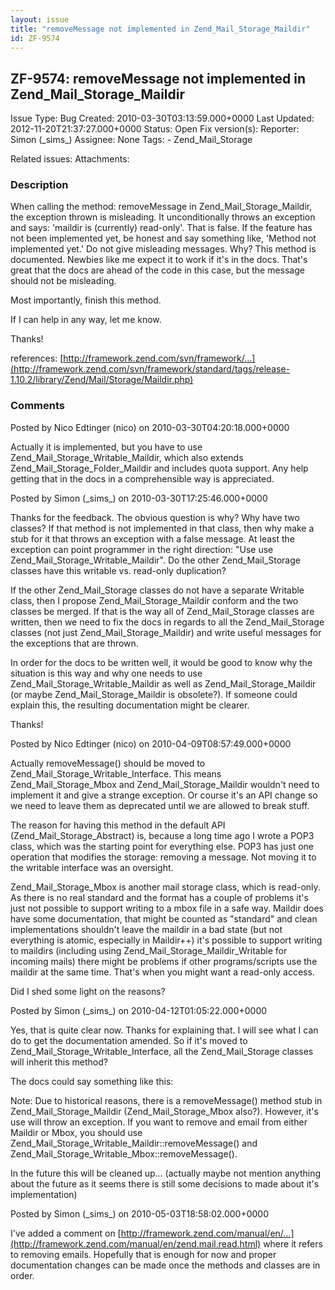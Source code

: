 ```yaml
---
layout: issue
title: "removeMessage not implemented in Zend_Mail_Storage_Maildir"
id: ZF-9574
---
```


ZF-9574: removeMessage not implemented in Zend\_Mail\_Storage\_Maildir
----------------------------------------------------------------------

 Issue Type: Bug Created: 2010-03-30T03:13:59.000+0000 Last Updated: 2012-11-20T21:37:27.000+0000 Status: Open Fix version(s): 
 Reporter:  Simon (\_sims\_)  Assignee:  None  Tags: - Zend\_Mail\_Storage
 
 Related issues: 
 Attachments: 
### Description

When calling the method: removeMessage in Zend\_Mail\_Storage\_Maildir, the exception thrown is misleading. It unconditionally throws an exception and says: 'maildir is (currently) read-only'. That is false. If the feature has not been implemented yet, be honest and say something like, 'Method not implemented yet.' Do not give misleading messages. Why? This method is documented. Newbies like me expect it to work if it's in the docs. That's great that the docs are ahead of the code in this case, but the message should not be misleading.

Most importantly, finish this method.

If I can help in any way, let me know.

Thanks!

references: [http://framework.zend.com/svn/framework/…](http://framework.zend.com/svn/framework/standard/tags/release-1.10.2/library/Zend/Mail/Storage/Maildir.php)

 

 

### Comments

Posted by Nico Edtinger (nico) on 2010-03-30T04:20:18.000+0000

Actually it is implemented, but you have to use Zend\_Mail\_Storage\_Writable\_Maildir, which also extends Zend\_Mail\_Storage\_Folder\_Maildir and includes quota support. Any help getting that in the docs in a comprehensible way is appreciated.

 

 

Posted by Simon (\_sims\_) on 2010-03-30T17:25:46.000+0000

Thanks for the feedback. The obvious question is why? Why have two classes? If that method is not implemented in that class, then why make a stub for it that throws an exception with a false message. At least the exception can point programmer in the right direction: "Use use Zend\_Mail\_Storage\_Writable\_Maildir". Do the other Zend\_Mail\_Storage classes have this writable vs. read-only duplication?

If the other Zend\_Mail\_Storage classes do not have a separate Writable class, then I propose Zend\_Mail\_Storage\_Maildir conform and the two classes be merged. If that is the way all of Zend\_Mail\_Storage classes are written, then we need to fix the docs in regards to all the Zend\_Mail\_Storage classes (not just Zend\_Mail\_Storage\_Maildir) and write useful messages for the exceptions that are thrown.

In order for the docs to be written well, it would be good to know why the situation is this way and why one needs to use Zend\_Mail\_Storage\_Writable\_Maildir as well as Zend\_Mail\_Storage\_Maildir (or maybe Zend\_Mail\_Storage\_Maildir is obsolete?). If someone could explain this, the resulting documentation might be clearer.

Thanks!

 

 

Posted by Nico Edtinger (nico) on 2010-04-09T08:57:49.000+0000

Actually removeMessage() should be moved to Zend\_Mail\_Storage\_Writable\_Interface. This means Zend\_Mail\_Storage\_Mbox and Zend\_Mail\_Storage\_Maildir wouldn't need to implement it and give a strange exception. Or course it's an API change so we need to leave them as deprecated until we are allowed to break stuff.

The reason for having this method in the default API (Zend\_Mail\_Storage\_Abstract) is, because a long time ago I wrote a POP3 class, which was the starting point for everything else. POP3 has just one operation that modifies the storage: removing a message. Not moving it to the writable interface was an oversight.

Zend\_Mail\_Storage\_Mbox is another mail storage class, which is read-only. As there is no real standard and the format has a couple of problems it's just not possible to support writing to a mbox file in a safe way. Maildir does have some documentation, that might be counted as "standard" and clean implementations shouldn't leave the maildir in a bad state (but not everything is atomic, especially in Maildir++) it's possible to support writing to maildirs (including using Zend\_Mail\_Storage\_Maildir\_Writable for incoming mails) there might be problems if other programs/scripts use the maildir at the same time. That's when you might want a read-only access.

Did I shed some light on the reasons?

 

 

Posted by Simon (\_sims\_) on 2010-04-12T01:05:22.000+0000

Yes, that is quite clear now. Thanks for explaining that. I will see what I can do to get the documentation amended. So if it's moved to Zend\_Mail\_Storage\_Writable\_Interface, all the Zend\_Mail\_Storage classes will inherit this method?

The docs could say something like this:

Note: Due to historical reasons, there is a removeMessage() method stub in Zend\_Mail\_Storage\_Maildir (Zend\_Mail\_Storage\_Mbox also?). However, it's use will throw an exception. If you want to remove and email from either Maildir or Mbox, you should use Zend\_Mail\_Storage\_Writable\_Maildir::removeMessage() and Zend\_Mail\_Storage\_Writable\_Mbox::removeMessage().

In the future this will be cleaned up... (actually maybe not mention anything about the future as it seems there is still some decisions to made about it's implementation)

 

 

Posted by Simon (\_sims\_) on 2010-05-03T18:58:02.000+0000

I've added a comment on [http://framework.zend.com/manual/en/…](http://framework.zend.com/manual/en/zend.mail.read.html) where it refers to removing emails. Hopefully that is enough for now and proper documentation changes can be made once the methods and classes are in order.

 

 